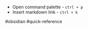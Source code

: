 - Open command palette - `ctrl + p`
- Insert markdown link - `ctrl + k`

#obsidian #quick-reference 